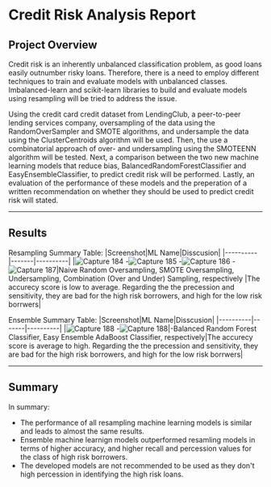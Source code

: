 # Credit Risk Analysis Report

## Project Overview

Credit risk is an inherently unbalanced classification problem, as good loans easily outnumber risky loans. Therefore, there is a need to employ different techniques to train and evaluate models with unbalanced classes. Imbalanced-learn and scikit-learn libraries to build and evaluate models using resampling will be tried to address the issue.

Using the credit card credit dataset from LendingClub, a peer-to-peer lending services company, oversampling of the data using the RandomOverSampler and SMOTE algorithms, and undersample the data using the ClusterCentroids algorithm will be used. Then, the use a combinatorial approach of over- and undersampling using the SMOTEENN algorithm will be tested. Next, a comparison between the two new machine learning models that reduce bias, BalancedRandomForestClassifier and EasyEnsembleClassifier, to predict credit risk will be performed. Lastly, an evaluation of the performance of these models and the preperation of a written recommendation on whether they should be used to predict credit risk will stated.

---

## Results

Resampling Summary Table:
|Screenshot|ML Name|Disscusion|
|----------|-------|----------|
|![Capture 184](https://user-images.githubusercontent.com/59425631/138581068-3d695f79-7971-4d4e-b410-2b03a7014694.PNG) -![Capture 185](https://user-images.githubusercontent.com/59425631/138581195-254735d1-670d-4091-a1dc-235d1d2a4338.PNG) -![Capture 186](https://user-images.githubusercontent.com/59425631/138581199-3451b18b-cc8c-4839-bdb0-cb377f800df9.PNG) -![Capture 187](https://user-images.githubusercontent.com/59425631/138581187-39bb6005-53fe-4508-9b2b-f851e65399e3.PNG)|Naive Random Oversampling, SMOTE Oversampling, Undersampling, Combination (Over and Under) Sampling, respectively |The accurecy score is low to average. Regarding the the precession and sensitivity, they are bad for the high risk borrowers, and high for the low risk borrwers| 

Ensemble Summary Table:
|Screenshot|ML Name|Disscusion|
|----------|-------|----------|
|![Capture 188](https://user-images.githubusercontent.com/59425631/138581261-5fa2bae1-4fa9-40a4-ad7b-0c10cfc467d1.PNG) -![Capture 188](https://user-images.githubusercontent.com/59425631/138581268-806eca88-3ef4-449d-98c7-11a2b78fefe1.PNG)|-Balanced Random Forest Classifier, Easy Ensemble AdaBoost Classifier, respectively|The accurecy score is average to high. Regarding the the precession and sensitivity, they are bad for the high risk borrowers, and high for the low risk borrwers|

---

## Summary

In summary:

- The performance of all  resampling machine learning models is similar and leads to almost the same results. 
- Ensemble machine learnign models outperformed resamling models in terms of higher accuracy, and higher recall and percession values for the class of high risk borrowers. 
- The developed models are not recommended to be used as they don't high percession in identifying the high risk loans. 

